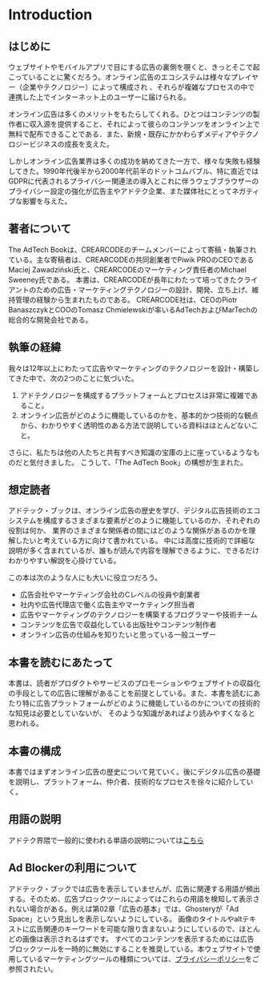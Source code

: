 # Introduction  

## はじめに  

ウェブサイトやモバイルアプリで目にする広告の裏側を覗くと、きっとそこで起こっていることに驚くだろう。オンライン広告のエコシステムは様々なプレイヤー（企業やテクノロジー）によって構成され
、それらが複雑なプロセスの中で連携した上でインターネット上のユーザーに届けられる。

オンライン広告は多くのメリットをもたらしてくれる。ひとつはコンテンツの製作者に収入源を提供すること、それによって彼らのコンテンツをオンライン上で無料で配布できることである．また、新規・既存にかかわらずメディアやテクノロジービジネスの成長を支えた。

しかしオンライン広告業界は多くの成功を納めてきた一方で、様々な失敗も経験してきた。1990年代後半から2000年代前半のドットコムバブル、特に直近ではGDPRに代表されるプライバシー関連法の導入とこれに伴うウェブブラウザーのプライバシー設定の強化が広告主やアドテク企業、また媒体社にとってネガティブな影響を与えた。

## 著者について  

The AdTech Bookは、CREARCODEのチームメンバーによって寄稿・執筆されている。主な寄稿者は、CREARCODEの共同創業者でPiwik PROのCEOであるMaciej Zawadziński氏と、CREARCODEのマーケティング責任者のMichael Sweeney氏である。
本書は、CREARCODEが長年にわたって培ってきたクライアントのための広告・マーケティングテクノロジーの設計、開発、立ち上げ、維持管理の経験から生まれたものである。
CREARCODE社は、CEOのPiotr BanaszczykとCOOのTomasz Chmielewskiが率いるAdTechおよびMarTechの総合的な開発会社である。

## 執筆の経緯

我々は12年以上にわたって広告やマーケティングのテクノロジーを設計・構築してきた中で、次の2つのことに気づいた。

1. アドテクノロジーを構成するプラットフォームとプロセスは非常に複雑であること。
2. オンライン広告がどのように機能しているのかを、基本的かつ技術的な観点から、わかりやすく透明性のある方法で説明している資料はほとんどないこと。

さらに、私たちは他の人たちと共有すべき知識の宝庫の上に座っているようなものだと気付きました。
こうして、「The AdTech Book」の構想が生まれた。

## 想定読者  

アドテック・ブックは、オンライン広告の歴史を学び、デジタル広告技術のエコシステムを構成するさまざまな要素がどのように機能しているのか、それぞれの役割は何か、
業界のさまざまな関係者の間にはどのような関係があるのかを理解したいと考えている方に向けて書かれている。
中には高度に技術的で詳細な説明が多く含まれているが、誰もが読んで内容を理解できるように、できるだけわかりやすい解説を心掛けている。

この本は次のような人にも大いに役立つだろう。

- 広告会社やマーケティング会社のCレベルの役員や創業者
- 社内や広告代理店で働く広告主やマーケティング担当者
- 広告やマーケティングのテクノロジーを構築するプログラマーや技術チーム
- コンテンツを広告で収益化している出版社やコンテンツ制作者
- オンライン広告の仕組みを知りたいと思っている一般ユーザー


## 本書を読むにあたって  

本書は、読者がプロダクトやサービスのプロモーションやウェブサイトの収益化の手段としての広告に理解があることを前提としている。また、本書を読むにあたり特に広告プラットフォームがどのように機能しているのかについての技術的な知見は必要としていないが、
そのような知識があればより読みやすくなると思われる。

## 本書の構成  

本書ではまずオンライン広告の歴史について見ていく。後にデジタル広告の基礎を説明し、プラットフォーム、仲介者、技術的なプロセスを徐々に紹介していく。

## 用語の説明  

アドテク界隈で一般的に使われる単語の説明については[こちら](https://clearcode.cc/glossary/)

## Ad Blockerの利用について  

アドテック・ブックでは広告を表示していませんが、広告に関連する用語が頻出する。そのため、広告ブロックツールによってはこれらの用語を検知して表示されない場合がある。例えば第02章「広告の基本」では、Ghosteryが「Ad Space」という見出しを表示しないようにしている。 
画像のタイトルやaltテキストに広告関連のキーワードを可能な限り含まないようにしているので、ほとんどの画像は表示されるはずです。
すべてのコンテンツを表示するためには広告ブロックツールを一時的に無効にすることを推奨している。本ウェブサイトで使用しているマーケティングツールの種類については、[プライバシーポリシー](https://clearcode.cc/privacy-policy/)をご参照されたい。　


